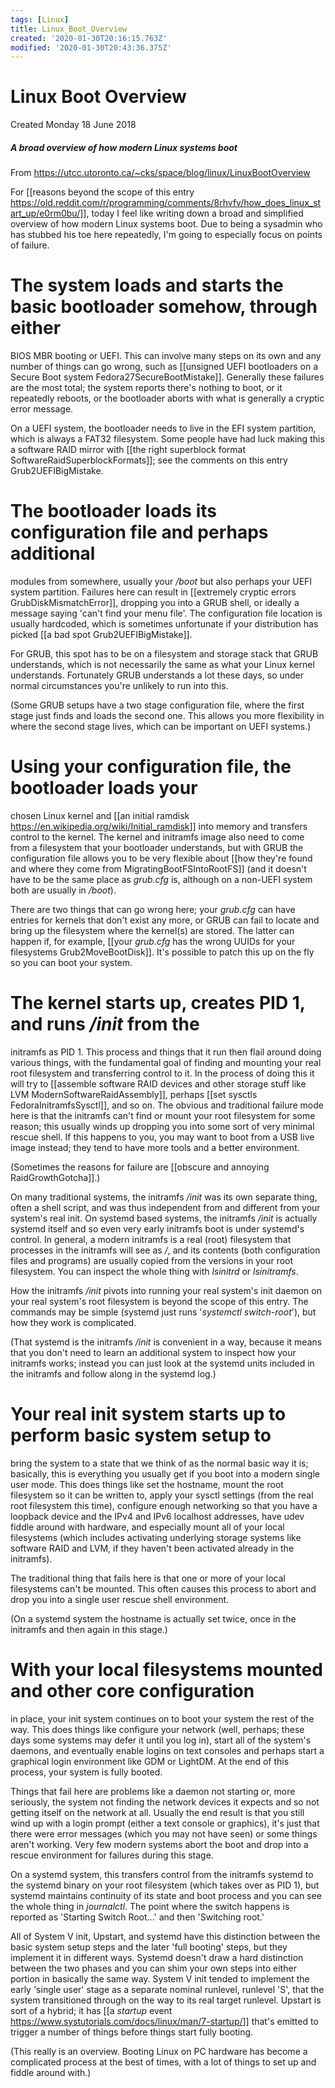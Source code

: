 ```yaml
---
tags: [Linux]
title: Linux_Boot_Overview
created: '2020-01-30T20:16:15.763Z'
modified: '2020-01-30T20:43:36.375Z'
---
```


# Linux Boot Overview
Created Monday 18 June 2018

##### A broad overview of how modern Linux systems boot

From <https://utcc.utoronto.ca/~cks/space/blog/linux/LinuxBootOverview>

For [[reasons beyond the scope of this entry
<https://old.reddit.com/r/programming/comments/8rhvfv/how_does_linux_start_up/e0rm0bu/>]],
today I feel like writing down a broad and simplified overview of how
modern Linux systems boot. Due to being a sysadmin who has stubbed his
toe here repeatedly, I'm going to especially focus on points of failure.

# The system loads and starts the basic bootloader somehow, through either
  BIOS MBR booting or UEFI. This can involve many steps on its own
  and any number of things can go wrong, such as [[unsigned UEFI
  bootloaders on a Secure Boot system Fedora27SecureBootMistake]].
  Generally these failures are the most total; the system reports there's
  nothing to boot, or it repeatedly reboots, or the bootloader aborts
  with what is generally a cryptic error message.

  On a UEFI system, the bootloader needs to live in the EFI system
  partition, which is always a FAT32 filesystem. Some people have
  had luck making this a software RAID mirror with [[the right
  superblock format SoftwareRaidSuperblockFormats]]; see the comments
  on this entry Grub2UEFIBigMistake.

# The bootloader loads its configuration file and perhaps additional
  modules from somewhere, usually your _/boot_ but also perhaps
  your UEFI system partition. Failures here can result in [[extremely
  cryptic errors GrubDiskMismatchError]], dropping you into a GRUB
  shell, or ideally a message saying 'can't find your menu file'.
  The configuration file location is usually hardcoded, which is
  sometimes unfortunate if your distribution has picked [[a bad
  spot Grub2UEFIBigMistake]].

  For GRUB, this spot has to be on a filesystem and storage stack
  that GRUB understands, which is not necessarily the same as what
  your Linux kernel understands. Fortunately GRUB understands a lot
  these days, so under normal circumstances you're unlikely to run
  into this.

  (Some GRUB setups have a two stage configuration file, where the
  first stage just finds and loads the second one. This allows you
  more flexibility in where the second stage lives, which can be
  important on UEFI systems.)

# Using your configuration file, the bootloader loads your
  chosen Linux kernel and [[an initial ramdisk
  <https://en.wikipedia.org/wiki/Initial_ramdisk>]] into memory and
  transfers control to the kernel. The kernel and initramfs image
  also need to come from a filesystem that your bootloader understands,
  but with GRUB the configuration file allows you to be very flexible
  about [[how they're found and where they come from
  MigratingBootFSIntoRootFS]] (and it doesn't have to be the same
  place as _grub.cfg_ is, although on a non-UEFI system both are
  usually in _/boot_).

  There are two things that can go wrong here; your _grub.cfg_ can
  have entries for kernels that don't exist any more, or GRUB can
  fail to locate and bring up the filesystem where the kernel(s)
  are stored. The latter can happen if, for example, [[your _grub.cfg_
  has the wrong UUIDs for your filesystems Grub2MoveBootDisk]].
  It's possible to patch this up on the fly so you can boot your
  system.

# The kernel starts up, creates PID 1, and runs _/init_ from the
  initramfs as PID 1. This process and things that it run then flail
  around doing various things, with the fundamental goal of finding
  and mounting your real root filesystem and transferring control
  to it. In the process of doing this it will try to [[assemble
  software RAID devices and other storage stuff like LVM
  ModernSoftwareRaidAssembly]], perhaps [[set sysctls
  FedoraInitramfsSysctl]], and so on. The obvious and traditional
  failure mode here is that the initramfs can't find or mount your
  root filesystem for some reason; this usually winds up dropping
  you into some sort of very minimal rescue shell. If this happens
  to you, you may want to boot from a USB live image instead; they
  tend to have more tools and a better environment.

  (Sometimes the reasons for failure are [[obscure and annoying
  RaidGrowthGotcha]].)

  On many traditional systems, the initramfs _/init_ was its own
  separate thing, often a shell script, and was thus independent
  from and different from your system's real init. On systemd based
  systems, the initramfs _/init_ is actually systemd itself and so
  even very early initramfs boot is under systemd's control. In
  general, a modern initramfs is a real (root) filesystem that
  processes in the initramfs will see as _/_, and its contents (both
  configuration files and programs) are usually copied from the
  versions in your root filesystem. You can inspect the whole thing
  with _lsinitrd_ or _lsinitramfs_.

  How the initramfs _/init_ pivots into running your real system's
  init daemon on your real system's root filesystem is beyond the
  scope of this entry. The commands may be simple (systemd just runs
  '_systemctl switch-root_'), but how they work is complicated.

  (That systemd is the initramfs _/init_ is convenient in a way,
  because it means that you don't need to learn an additional
  system to inspect how your initramfs works; instead you can
  just look at the systemd units included in the initramfs and
  follow along in the systemd log.)

# Your real init system starts up to perform basic system setup to
  bring the system to a state that we think of as the normal basic
  way it is; basically, this is everything you usually get if you
  boot into a modern single user mode. This does things like set
  the hostname, mount the root filesystem so it can be written to,
  apply your sysctl settings (from the real root filesystem this
  time), configure enough networking so that you have a loopback
  device and the IPv4 and IPv6 localhost addresses, have udev fiddle
  around with hardware, and especially mount all of your local
  filesystems (which includes activating underlying storage systems
  like software RAID and LVM, if they haven't been activated already
  in the initramfs).

  The traditional thing that fails here is that one or more of your
  local filesystems can't be mounted. This often causes this process
  to abort and drop you into a single user rescue shell environment.

  (On a systemd system the hostname is actually set twice, once in
  the initramfs and then again in this stage.)

# With your local filesystems mounted and other core configuration
  in place, your init system continues on to boot your system the
  rest of the way. This does things like configure your network
  (well, perhaps; these days some systems may defer it until you
  log in), start all of the system's daemons, and eventually enable
  logins on text consoles and perhaps start a graphical login
  environment like GDM or LightDM. At the end of this process, your
  system is fully booted.

  Things that fail here are problems like a daemon not starting or,
  more seriously, the system not finding the network devices it
  expects and so not getting itself on the network at all. Usually
  the end result is that you still wind up with a login prompt
  (either a text console or graphics), it's just that there were
  error messages (which you may not have seen) or some things aren't
  working. Very few modern systems abort the boot and drop into a
  rescue environment for failures during this stage.

  On a systemd system, this transfers control from the initramfs
  systemd to the systemd binary on your root filesystem (which takes
  over as PID 1), but systemd maintains continuity of its state and
  boot process and you can see the whole thing in _journalctl_. The
  point where the switch happens is reported as 'Starting Switch
  Root...' and then 'Switching root.'

All of System V init, Upstart, and systemd have this distinction
between the basic system setup steps and the later 'full booting'
steps, but they implement it in different ways. Systemd doesn't
draw a hard distinction between the two phases and you can shim
your own steps into either portion in basically the same way. System
V init tended to implement the early 'single user' stage as a
separate nominal runlevel, runlevel 'S', that the system transitioned
through on the way to its real target runlevel. Upstart is sort of
a hybrid; it has [[a _startup_ event
<https://www.systutorials.com/docs/linux/man/7-startup/>]] that's
emitted to trigger a number of things before things start fully
booting.

(This really is an overview. Booting Linux on PC hardware has become
a complicated process at the best of times, with a lot of things to
set up and fiddle around with.)

